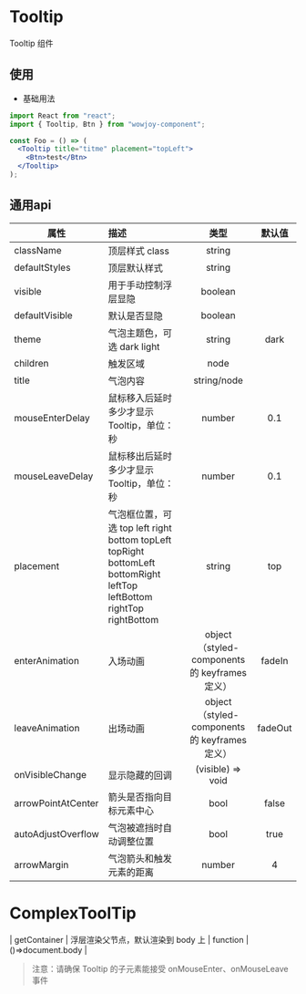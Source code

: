 # Tooltip

Tooltip 组件

## 使用

- 基础用法

```jsx
import React from "react";
import { Tooltip, Btn } from "wowjoy-component";

const Foo = () => (
  <Tooltip title="titme" placement="topLeft">
    <Btn>test</Btn>
  </Tooltip>
);
```

## 通用api

| 属性               | 描述                                                                                                                   |                     类型                      | 默认值  |
| ------------------ | :--------------------------------------------------------------------------------------------------------------------- | :-------------------------------------------: | :-----: |
| className          | 顶层样式 class                                                                                                         |                    string                     |         |
| defaultStyles      | 顶层默认样式                                                                                                           |                    string                     |         |
| visible            | 用于手动控制浮层显隐                                                                                                   |                    boolean                    |         |
| defaultVisible     | 默认是否显隐                                                                                                           |                    boolean                    |         |
| theme              | 气泡主题色，可选 dark light                                                                                            |                    string                     |  dark   |
| children           | 触发区域                                                                                                               |                     node                      |         |
| title              | 气泡内容                                                                                                               |                  string/node                  |         |
| mouseEnterDelay    | 鼠标移入后延时多少才显示 Tooltip，单位：秒                                                                             |                    number                     |   0.1   |
| mouseLeaveDelay    | 鼠标移出后延时多少才显示 Tooltip，单位：秒                                                                             |                    number                     |   0.1   |
| placement          | 气泡框位置，可选 top left right bottom topLeft topRight bottomLeft bottomRight leftTop leftBottom rightTop rightBottom |                    string                     |   top   |
| enterAnimation     | 入场动画                                                                                                               | object（styled-components 的 keyframes 定义） | fadeIn  |
| leaveAnimation     | 出场动画                                                                                                               | object（styled-components 的 keyframes 定义） | fadeOut |
| onVisibleChange    | 显示隐藏的回调                                                                                                         |               (visible) => void               |         |
| arrowPointAtCenter | 箭头是否指向目标元素中心                                                                                               |                     bool                      |  false  |
| autoAdjustOverflow | 气泡被遮挡时自动调整位置                                                                                               |                     bool                      |  true   |
| arrowMargin        | 气泡箭头和触发元素的距离                                                                                               |                    number                     |    4    |


# ComplexToolTip
| getContainer       | 浮层渲染父节点，默认渲染到 body 上                                                                                     |                   function                    | ()=>document.body |


> 注意：请确保 Tooltip 的子元素能接受 onMouseEnter、onMouseLeave 事件
